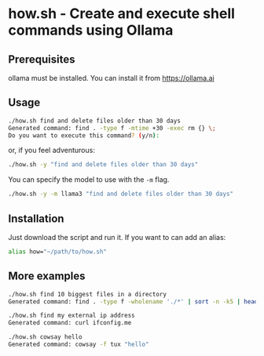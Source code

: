 # how.sh - Create and execute shell commands using Ollama

## Prerequisites

ollama must be installed. You can install it from https://ollama.ai

## Usage

```bash
./how.sh find and delete files older than 30 days
Generated command: find . -type f -mtime +30 -exec rm {} \;
Do you want to execute this command? (y/n):
```

or, if you feel adventurous:

```bash
./how.sh -y "find and delete files older than 30 days"
```

You can specify the model to use with the `-m` flag.

```bash
./how.sh -y -m llama3 "find and delete files older than 30 days"
```

## Installation

Just download the script and run it. If you want to can add an alias:

```bash
alias how="~/path/to/how.sh"
```

## More examples

```bash
./how.sh find 10 biggest files in a directory
Generated command: find . -type f -wholename './*' | sort -n -k5 | head -n 10
```

```bash
./how.sh find my external ip address
Generated command: curl ifconfig.me
```

```bash
./how.sh cowsay hello
Generated command: cowsay -f tux "hello"
```
